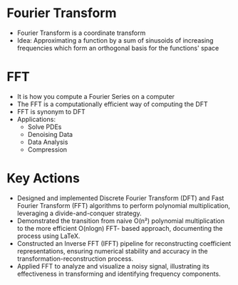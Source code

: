 # Fourier Transform
*   Fourier Transform is a coordinate transform
*   Idea: Approximating a function by a sum of sinusoids of increasing frequencies which form an orthogonal basis for the functions' space
# FFT
<ul>
<li> It is how you compute a Fourier Series on a computer </li>
<li> The FFT is a computationally efficient way of computing the DFT </li>
<li> FFT is synonym to DFT </li>
<li> Applications:
  <ul>
    <li> Solve PDEs </li> 
    <li> Denoising Data </li> 
    <li> Data Analysis </li> 
    <li> Compression </li> 
  </ul> 
</li>
</ul>

# Key Actions
- Designed and implemented Discrete Fourier Transform (DFT) and Fast Fourier Transform (FFT) algorithms to
perform polynomial multiplication, leveraging a divide-and-conquer strategy.
- Demonstrated the transition from naive O(n²) polynomial multiplication to the more efficient O(nlogn) FFT-
based approach, documenting the process using LaTeX.
- Constructed an Inverse FFT (IFFT) pipeline for reconstructing coefficient representations, ensuring numerical
stability and accuracy in the transformation-reconstruction process.
- Applied FFT to analyze and visualize a noisy signal, illustrating its effectiveness in transforming and identifying
frequency components.
